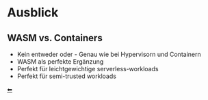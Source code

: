 # Ausblick

## WASM vs. Containers

- Kein entweder oder - Genau wie bei Hypervisorn und Containern
- WASM als perfekte Ergänzung
- Perfekt für leichtgewichtige serverless-workloads
- Perfekt für semi-trusted workloads

[⬅](../readme.md)
